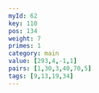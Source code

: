 ```yaml
---
myId: 62
key: 110
pos: 134
weight: 7
primes: 1
category: main
value: [293,4,-1,1]
pairs: [1,30,3,40,70,5]
tags: [9,13,19,34]
---
```

